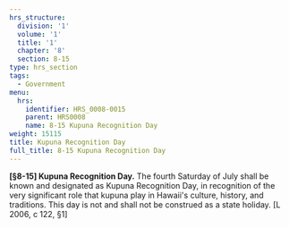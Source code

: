 ```yaml
---
hrs_structure:
  division: '1'
  volume: '1'
  title: '1'
  chapter: '8'
  section: 8-15
type: hrs_section
tags:
  - Government
menu:
  hrs:
    identifier: HRS_0008-0015
    parent: HRS0008
    name: 8-15 Kupuna Recognition Day
weight: 15115
title: Kupuna Recognition Day
full_title: 8-15 Kupuna Recognition Day
---
```

**[§8-15] Kupuna Recognition Day.** The fourth Saturday of July shall be known and designated as Kupuna Recognition Day, in recognition of the very significant role that kupuna play in Hawaii's culture, history, and traditions. This day is not and shall not be construed as a state holiday. [L 2006, c 122, §1]